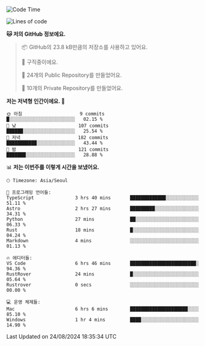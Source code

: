   <!--START_SECTION:waka-->
![Code Time](http://img.shields.io/badge/Code%20Time-763%20hrs%2021%20mins-blue)

![Lines of code](https://img.shields.io/badge/%EC%A0%80%EB%8A%94%20%EC%97%AC%ED%83%9C%EA%B9%8C%EC%A7%80%20-400.0%20thousand%20%EC%A4%84%EC%9D%98%20%EC%BD%94%EB%93%9C%EB%A5%BC%20%EC%9E%91%EC%84%B1%ED%96%88%EC%96%B4%EC%9A%94.-blue)

**🐱 저의 GitHub 정보에요.** 

> 📦 GitHub의 23.8 kB만큼의 저장소를 사용하고 있어요. 
 > 
> 💼 구직중이에요.
 > 
> 📜 24개의 Public Repository를 만들었어요. 
 > 
> 🔑 10개의 Private Repository를 만들었어요. 
 > 
**저는 저녁형 인간이에요. 🦉** 

```text
🌞 아침                     9 commits           █░░░░░░░░░░░░░░░░░░░░░░░░   02.15 % 
🌆 낮　                     107 commits         ██████░░░░░░░░░░░░░░░░░░░   25.54 % 
🌃 저녁                     182 commits         ███████████░░░░░░░░░░░░░░   43.44 % 
🌙 밤　                     121 commits         ███████░░░░░░░░░░░░░░░░░░   28.88 % 
```


📊 **저는 이번주를 이렇게 시간을 보냈어요.** 

```text
🕑︎ Timezone: Asia/Seoul

💬 프로그래밍 언어들: 
TypeScript               3 hrs 40 mins       █████████████░░░░░░░░░░░░   51.11 % 
Astro                    2 hrs 27 mins       █████████░░░░░░░░░░░░░░░░   34.31 % 
Python                   27 mins             ██░░░░░░░░░░░░░░░░░░░░░░░   06.33 % 
Rust                     18 mins             █░░░░░░░░░░░░░░░░░░░░░░░░   04.24 % 
Markdown                 4 mins              ░░░░░░░░░░░░░░░░░░░░░░░░░   01.13 % 

🔥 에디터들: 
VS Code                  6 hrs 46 mins       ████████████████████████░   94.36 % 
RustRover                24 mins             █░░░░░░░░░░░░░░░░░░░░░░░░   05.64 % 
Rustrover                0 secs              ░░░░░░░░░░░░░░░░░░░░░░░░░   00.00 % 

💻 운영 체제들: 
Mac                      6 hrs 6 mins        █████████████████████░░░░   85.10 % 
Windows                  1 hr 4 mins         ████░░░░░░░░░░░░░░░░░░░░░   14.90 % 
```


 Last Updated on 24/08/2024 18:35:34 UTC
<!--END_SECTION:waka-->
